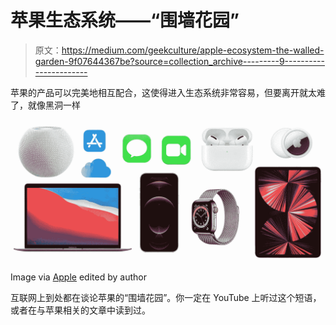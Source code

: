 # 苹果生态系统——“围墙花园”

> 原文：<https://medium.com/geekculture/apple-ecosystem-the-walled-garden-9f07644367be?source=collection_archive---------9----------------------->

苹果的产品可以完美地相互配合，这使得进入生态系统非常容易，但要离开就太难了，就像黑洞一样

![](img/a3d4b5a573f58f4e0f2ff9da161702cf.png)

Image via [Apple](https://www.apple.com) edited by author

互联网上到处都在谈论苹果的“围墙花园”。你一定在 YouTube 上听过这个短语，或者在与苹果相关的文章中读到过。